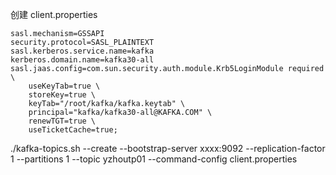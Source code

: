 创建 client.properties
```
sasl.mechanism=GSSAPI
security.protocol=SASL_PLAINTEXT
sasl.kerberos.service.name=kafka
kerberos.domain.name=kafka30-all
sasl.jaas.config=com.sun.security.auth.module.Krb5LoginModule required \
    useKeyTab=true \
    storeKey=true \
    keyTab="/root/kafka/kafka.keytab" \
    principal="kafka/kafka30-all@KAFKA.COM" \
    renewTGT=true \
    useTicketCache=true;
```


./kafka-topics.sh --create --bootstrap-server xxxx:9092 --replication-factor 1 --partitions 1 --topic yzhoutp01 --command-config client.properties